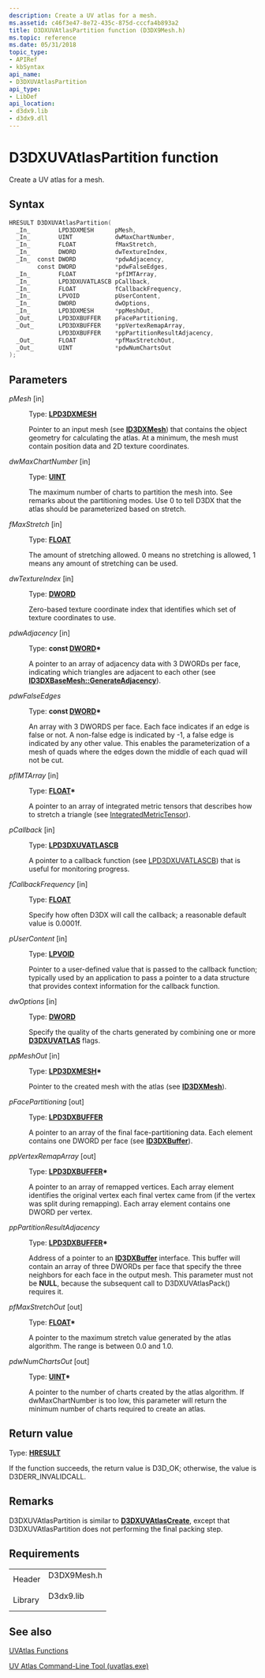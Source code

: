 ```yaml
---
description: Create a UV atlas for a mesh.
ms.assetid: c46f3e47-8e72-435c-875d-cccfa4b893a2
title: D3DXUVAtlasPartition function (D3DX9Mesh.h)
ms.topic: reference
ms.date: 05/31/2018
topic_type: 
- APIRef
- kbSyntax
api_name: 
- D3DXUVAtlasPartition
api_type: 
- LibDef
api_location: 
- d3dx9.lib
- d3dx9.dll
---
```


# D3DXUVAtlasPartition function

Create a UV atlas for a mesh.

## Syntax


```C++
HRESULT D3DXUVAtlasPartition(
  _In_        LPD3DXMESH      pMesh,
  _In_        UINT            dwMaxChartNumber,
  _In_        FLOAT           fMaxStretch,
  _In_        DWORD           dwTextureIndex,
  _In_  const DWORD           *pdwAdjacency,
        const DWORD           *pdwFalseEdges,
  _In_        FLOAT           *pfIMTArray,
  _In_        LPD3DXUVATLASCB pCallback,
  _In_        FLOAT           fCallbackFrequency,
  _In_        LPVOID          pUserContent,
  _In_        DWORD           dwOptions,
  _In_        LPD3DXMESH      *ppMeshOut,
  _Out_       LPD3DXBUFFER    pFacePartitioning,
  _Out_       LPD3DXBUFFER    *ppVertexRemapArray,
              LPD3DXBUFFER    *ppPartitionResultAdjacency,
  _Out_       FLOAT           *pfMaxStretchOut,
  _Out_       UINT            *pdwNumChartsOut
);
```



## Parameters

<dl> <dt>

*pMesh* \[in\]
</dt> <dd>

Type: **[**LPD3DXMESH**](id3dxmesh.md)**

Pointer to an input mesh (see [**ID3DXMesh**](id3dxmesh.md)) that contains the object geometry for calculating the atlas. At a minimum, the mesh must contain position data and 2D texture coordinates.

</dd> <dt>

*dwMaxChartNumber* \[in\]
</dt> <dd>

Type: **[**UINT**](../winprog/windows-data-types.md)**

The maximum number of charts to partition the mesh into. See remarks about the partitioning modes. Use 0 to tell D3DX that the atlas should be parameterized based on stretch.

</dd> <dt>

*fMaxStretch* \[in\]
</dt> <dd>

Type: **[**FLOAT**](../winprog/windows-data-types.md)**

The amount of stretching allowed. 0 means no stretching is allowed, 1 means any amount of stretching can be used.

</dd> <dt>

*dwTextureIndex* \[in\]
</dt> <dd>

Type: **[**DWORD**](../winprog/windows-data-types.md)**

Zero-based texture coordinate index that identifies which set of texture coordinates to use.

</dd> <dt>

*pdwAdjacency* \[in\]
</dt> <dd>

Type: **const [**DWORD**](../winprog/windows-data-types.md)\***

A pointer to an array of adjacency data with 3 DWORDs per face, indicating which triangles are adjacent to each other (see [**ID3DXBaseMesh::GenerateAdjacency**](id3dxbasemesh--generateadjacency.md)).

</dd> <dt>

*pdwFalseEdges* 
</dt> <dd>

Type: **const [**DWORD**](../winprog/windows-data-types.md)\***

An array with 3 DWORDS per face. Each face indicates if an edge is false or not. A non-false edge is indicated by -1, a false edge is indicated by any other value. This enables the parameterization of a mesh of quads where the edges down the middle of each quad will not be cut.

</dd> <dt>

*pfIMTArray* \[in\]
</dt> <dd>

Type: **[**FLOAT**](../winprog/windows-data-types.md)\***

A pointer to an array of integrated metric tensors that describes how to stretch a triangle (see [IntegratedMetricTensor](using-uvatlas.md)).

</dd> <dt>

*pCallback* \[in\]
</dt> <dd>

Type: **[LPD3DXUVATLASCB](lpd3dxuvatlascb.md)**

A pointer to a callback function (see [LPD3DXUVATLASCB](lpd3dxuvatlascb.md)) that is useful for monitoring progress.

</dd> <dt>

*fCallbackFrequency* \[in\]
</dt> <dd>

Type: **[**FLOAT**](../winprog/windows-data-types.md)**

Specify how often D3DX will call the callback; a reasonable default value is 0.0001f.

</dd> <dt>

*pUserContent* \[in\]
</dt> <dd>

Type: **[**LPVOID**](../winprog/windows-data-types.md)**

Pointer to a user-defined value that is passed to the callback function; typically used by an application to pass a pointer to a data structure that provides context information for the callback function.

</dd> <dt>

*dwOptions* \[in\]
</dt> <dd>

Type: **[**DWORD**](../winprog/windows-data-types.md)**

Specify the quality of the charts generated by combining one or more [**D3DXUVATLAS**](./d3dxuvatlas.md) flags.

</dd> <dt>

*ppMeshOut* \[in\]
</dt> <dd>

Type: **[**LPD3DXMESH**](id3dxmesh.md)\***

Pointer to the created mesh with the atlas (see [**ID3DXMesh**](id3dxmesh.md)).

</dd> <dt>

*pFacePartitioning* \[out\]
</dt> <dd>

Type: **[**LPD3DXBUFFER**](id3dxbuffer.md)**

A pointer to an array of the final face-partitioning data. Each element contains one DWORD per face (see [**ID3DXBuffer**](id3dxbuffer.md)).

</dd> <dt>

*ppVertexRemapArray* \[out\]
</dt> <dd>

Type: **[**LPD3DXBUFFER**](id3dxbuffer.md)\***

A pointer to an array of remapped vertices. Each array element identifies the original vertex each final vertex came from (if the vertex was split during remapping). Each array element contains one DWORD per vertex.

</dd> <dt>

*ppPartitionResultAdjacency* 
</dt> <dd>

Type: **[**LPD3DXBUFFER**](id3dxbuffer.md)\***

Address of a pointer to an [**ID3DXBuffer**](id3dxbuffer.md) interface. This buffer will contain an array of three DWORDs per face that specify the three neighbors for each face in the output mesh. This parameter must not be **NULL**, because the subsequent call to D3DXUVAtlasPack() requires it.

</dd> <dt>

*pfMaxStretchOut* \[out\]
</dt> <dd>

Type: **[**FLOAT**](../winprog/windows-data-types.md)\***

A pointer to the maximum stretch value generated by the atlas algorithm. The range is between 0.0 and 1.0.

</dd> <dt>

*pdwNumChartsOut* \[out\]
</dt> <dd>

Type: **[**UINT**](../winprog/windows-data-types.md)\***

A pointer to the number of charts created by the atlas algorithm. If dwMaxChartNumber is too low, this parameter will return the minimum number of charts required to create an atlas.

</dd> </dl>

## Return value

Type: **[**HRESULT**](https://msdn.microsoft.com/library/Bb401631(v=MSDN.10).aspx)**

If the function succeeds, the return value is D3D\_OK; otherwise, the value is D3DERR\_INVALIDCALL.

## Remarks

D3DXUVAtlasPartition is similar to [**D3DXUVAtlasCreate**](d3dxuvatlascreate.md), except that D3DXUVAtlasPartition does not performing the final packing step.

## Requirements



|                    |                                                                                        |
|--------------------|----------------------------------------------------------------------------------------|
| Header<br/>  | <dl> <dt>D3DX9Mesh.h</dt> </dl> |
| Library<br/> | <dl> <dt>D3dx9.lib</dt> </dl>   |



## See also

<dl> <dt>

[UVAtlas Functions](dx9-graphics-reference-d3dx-functions-uvatlas.md)
</dt> <dt>

[UV Atlas Command-Line Tool (uvatlas.exe)](https://msdn.microsoft.com/library/Ee419017(v=VS.85).aspx)
</dt> </dl>

 

 
